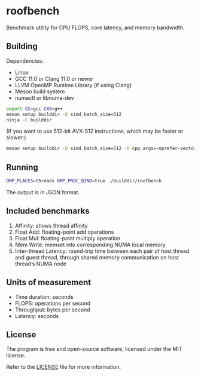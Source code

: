 # roofbench

Benchmark utility for CPU FLOPS, core latency, and memory bandwidth.

## Building

Dependencies:
* Linux
* GCC 11.0 or Clang 11.0 or newer
* LLVM OpenMP Runtime Library (if using Clang)
* Meson build system
* numactl or libnuma-dev

```bash
export CC=gcc CXX=g++
meson setup builddir -D simd_batch_size=512
ninja -C builddir
```

(If you want to use 512-bit AVX-512 instructions, which may be faster or slower:)
```bash
meson setup builddir -D simd_batch_size=512 -D cpp_args=-mprefer-vector-width=512
```

## Running

```bash
OMP_PLACES=threads OMP_PROC_BIND=true ./builddir/roofbench
```

The output is in JSON format.

## Included benchmarks

1. Affinity: shows thread affinity
2. Float Add: floating-point add operations
3. Float Mul: floating-point multiply operation
4. Mem Write: memset into corresponding NUMA local memory
5. Inter-thread Latency: round-trip time between each pair of host thread and guest thread, through shared memory communication on host thread’s NUMA node

## Units of measurement

* Time duration: seconds
* FLOPS: operations per second
* Throughput: bytes per second
* Latency: seconds

## License

The program is free and open-source software, licensed under the MIT license.

Refer to the [LICENSE](LICENSE) file for more information.
